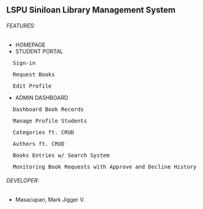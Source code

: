 ## LSPU Siniloan Library Management System
                                                        
###### FEATURES:
* HOMEPAGE
* STUDENT PORTAL
<pre>  Sign-in </pre>
<pre>  Request Books </pre>
<pre>  Edit Profile </pre>
* ADMIN DASHBOARD
<pre>  Dashboard Book Records </pre>
<pre>  Manage Profile Students </pre>
<pre>  Categories ft. CRUD </pre>
<pre>  Authors ft. CRUD </pre>
<pre>  Books Entries w/ Search System </pre>
<pre>  Monitoring Book Requests with Approve and Decline History</pre>

###### DEVELOPER:
* Masacupan, Mark Jigger V.
